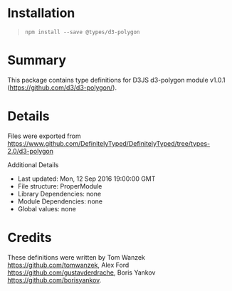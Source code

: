 # Installation
> `npm install --save @types/d3-polygon`

# Summary
This package contains type definitions for D3JS d3-polygon module v1.0.1 (https://github.com/d3/d3-polygon/).

# Details
Files were exported from https://www.github.com/DefinitelyTyped/DefinitelyTyped/tree/types-2.0/d3-polygon

Additional Details
 * Last updated: Mon, 12 Sep 2016 19:00:00 GMT
 * File structure: ProperModule
 * Library Dependencies: none
 * Module Dependencies: none
 * Global values: none

# Credits
These definitions were written by Tom Wanzek <https://github.com/tomwanzek>, Alex Ford <https://github.com/gustavderdrache>, Boris Yankov <https://github.com/borisyankov>.
